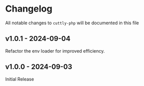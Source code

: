 # Changelog

All notable changes to `cuttly-php` will be documented in this file

## v1.0.1 - 2024-09-04

Refactor the env loader for improved efficiency.

## v1.0.0 - 2024-09-03

Initial Release
